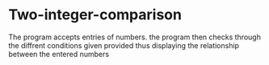 # Two-integer-comparison

The program accepts entries of numbers.
the program then checks through the diffrent conditions given provided thus displaying the relationship between the entered numbers
